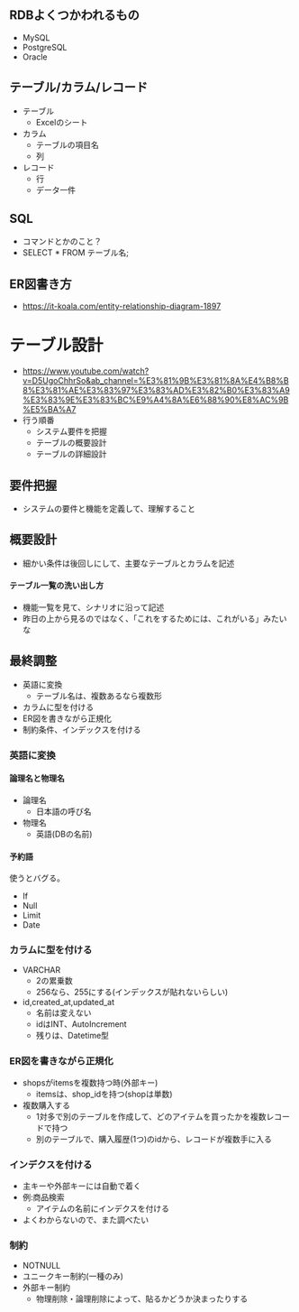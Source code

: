 ## RDBよくつかわれるもの
- MySQL
- PostgreSQL
- Oracle
## テーブル/カラム/レコード
- テーブル
	- Excelのシート
- カラム
	- テーブルの項目名
	- 列
- レコード
	- 行
	- データ一件
## SQL
- コマンドとかのこと？
- SELECT * FROM テーブル名;
## ER図書き方
- https://it-koala.com/entity-relationship-diagram-1897

# テーブル設計
- https://www.youtube.com/watch?v=D5UgoChhrSo&ab_channel=%E3%81%9B%E3%81%8A%E4%B8%B8%E3%81%AE%E3%83%97%E3%83%AD%E3%82%B0%E3%83%A9%E3%83%9E%E3%83%BC%E9%A4%8A%E6%88%90%E8%AC%9B%E5%BA%A7
- 行う順番
	- システム要件を把握
	- テーブルの概要設計
	- テーブルの詳細設計
## 要件把握
- システムの要件と機能を定義して、理解すること
## 概要設計
- 細かい条件は後回しにして、主要なテーブルとカラムを記述
#### テーブル一覧の洗い出し方
- 機能一覧を見て、シナリオに沿って記述
- 昨日の上から見るのではなく、「これをするためには、これがいる」みたいな
## 最終調整
- 英語に変換
	- テーブル名は、複数あるなら複数形
- カラムに型を付ける
- ER図を書きながら正規化
- 制約条件、インデックスを付ける
### 英語に変換
#### 論理名と物理名
- 論理名
	- 日本語の呼び名
- 物理名
	- 英語(DBの名前)
#### 予約語
使うとバグる。
- If
- Null
- Limit
- Date
### カラムに型を付ける
- VARCHAR
	- 2の累乗数
	- 256なら、255にする(インデックスが貼れないらしい)
- id,created_at,updated_at
	- 名前は変えない
	- idはINT、AutoIncrement
	- 残りは、Datetime型
### ER図を書きながら正規化
- shopsがitemsを複数持つ時(外部キー)
	- itemsは、shop_idを持つ(shopは単数)
- 複数購入する
	- 1対多で別のテーブルを作成して、どのアイテムを買ったかを複数レコードで持つ
	- 別のテーブルで、購入履歴(1つ)のidから、レコードが複数手に入る
### インデクスを付ける
- 主キーや外部キーには自動で着く
- 例:商品検索
	- アイテムの名前にインデクスを付ける
- よくわからないので、また調べたい
### 制約
- NOTNULL
- ユニークキー制約(一種のみ)
- 外部キー制約
	- 物理削除・論理削除によって、貼るかどうか決まったりする